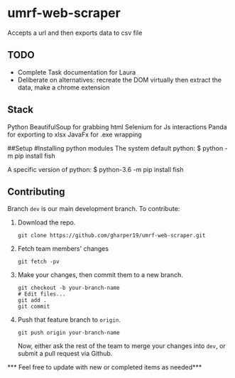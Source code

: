 # umrf-web-scraper

Accepts a url and then exports data to csv file

## TODO
- Complete Task documentation for Laura
- Deliberate on alternatives: recreate the DOM virtually then extract the data, make a chrome extension  

## Stack
Python 
BeautifulSoup for grabbing html
Selenium for Js interactions
Panda for exporting to xlsx
JavaFx for .exe wrapping

##Setup
#Installing python modules
The system default python:
$ python -m pip install fish

A specific version of python:
$ python-3.6 -m pip install fish

## Contributing
Branch ```dev``` is our main development branch.
To contribute:
1. Download the repo.

    ```git clone https://github.com/gharper19/umrf-web-scraper.git```

2. Fetch team members' changes

    ```git fetch -pv```

3.  Make your changes, then commit them to a new branch.

    ```
    git checkout -b your-branch-name
    # Edit files...
    git add .
    git commit
    ```
4. Push that feature branch to ```origin```.

    ```
    git push origin your-branch-name
    ```
    Now, either ask the rest of the team to merge your changes into ```dev```, or submit a pull request via Github.
    
*** Feel free to update with new or completed items as needed*** 